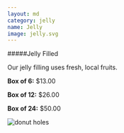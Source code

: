 ```yaml
---
layout: md
category: jelly
name: Jelly
image: jelly.svg
---
```


#####Jelly Filled

Our jelly filling uses fresh, local fruits.

**Box of 6:** $13.00

**Box of 12:** $26.00

**Box of 24:** $50.00

![donut holes]({{site.baseurl}}/images/jelly.svg)